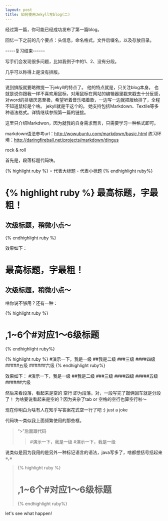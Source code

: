 ```yaml
---
layout: post
title: 如何使用Jekyll写blog(二)
---
```


经过第一篇，你可能已经成功发布了第一篇blog。

回忆一下之前的几个要点：头信息，命名格式，文件后缀名，以及存放目录。

-----复习结束------

写手们会发现很多问题，比如我例子中的1、2、没有分段。

几乎可以称得上是没有排版。

--------------
说到排版就要略微提一下jekyll的特点了。
他的特点就是，只关注blog本身。
也就是说你跟我一样不喜欢用鼠标，对用鼠标在网站的编辑器里戳来戳去十分反感，对word的排版厌恶至极，希望听着音乐唱着歌，一边写一边就把版给排了，全程不知道鼠标是个啥。
jekyll就是干这个的。
她支持包括Markdown、Textile等多种语法格式。详情继续参照第一篇的链接。

这里只介绍Markdwon，因为就我的自身需求而言，只需要学习一种格式即可。

markdown语法参考url：http://wowubuntu.com/markdown/basic.html
练习环境：http://daringfireball.net/projects/markdown/dingus

rock & roll

首先是，段落标题代码块。

{% highlight ruby %}
= 代表大标题 - 代表小标题 
{% endhighlight ruby%}

{% highlight ruby %}
最高标题，字最粗！
=
次级标题，稍微小点～
-
{% endhighlight ruby %}

效果如下：

最高标题，字最粗！
=
次级标题，稍微小点～
-

啥你说不够用？还有一种：

{% highlight ruby %}
# ,1~6个#对应1～6级标题 
{% endhighlight ruby%}

{% highlight ruby %}
#演示一下，我是一级
##我是二级
###三级
####四级
#####五级
######六级
{% endhighlight ruby%}

效果如下：
#演示一下，我是一级
##我是二级
###三级
####四级
#####五级
######六级

然后来看段落，看起来是空的 空行 即为段落，对，一段写完了敲俩回车就是分段了！ 为啥要说看起来是空的？因为夹杂了tab or 空格的空行也算空行啦～

现在你明白为啥有人在知乎写答案花式空一行了吧 :) just a joke

代码块～类似我上面频繁使用的那些框。
> “>”后面跟代码
> >#演示一下，我是一级
>#演示一下，我是一级

说类似是因为我用的是另外一种标记语言的语法，java写多了，啥都想括号括起来 =,=
>  {% highlight ruby %}
>  # ,1~6个#对应1～6级标题 
>  {% endhighlight ruby%}

let's see what happen!